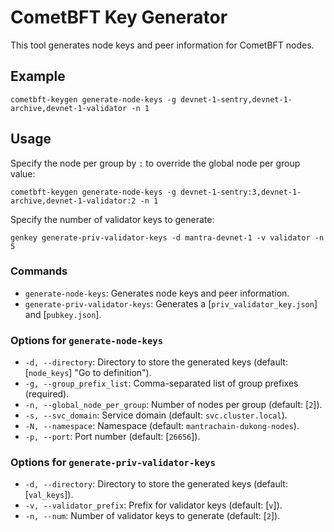# CometBFT Key Generator

This tool generates node keys and peer information for CometBFT nodes.

## Example
```
cometbft-keygen generate-node-keys -g devnet-1-sentry,devnet-1-archive,devnet-1-validator -n 1
```

## Usage
Specify the node per group by `:` to override the global node per group value:
```
cometbft-keygen generate-node-keys -g devnet-1-sentry:3,devnet-1-archive,devnet-1-validator:2 -n 1
```

Specify the number of validator keys to generate:
```
genkey generate-priv-validator-keys -d mantra-devnet-1 -v validator -n 5
```


### Commands

- `generate-node-keys`: Generates node keys and peer information.
- `generate-priv-validator-keys`: Generates a [`priv_validator_key.json`] and [`pubkey.json`].

### Options for `generate-node-keys`
- `-d, --directory`: Directory to store the generated keys (default: [`node_keys`] "Go to definition").
- `-g, --group_prefix_list`: Comma-separated list of group prefixes (required).
- `-n, --global_node_per_group`: Number of nodes per group (default: [`2`]).
- `-s, --svc_domain`: Service domain (default: `svc.cluster.local`).
- `-N, --namespace`: Namespace (default: `mantrachain-dukong-nodes`).
- `-p, --port`: Port number (default: [`26656`]).

### Options for `generate-priv-validator-keys`
- `-d, --directory`: Directory to store the generated keys (default: [`val_keys`]).
- `-v, --validator_prefix`: Prefix for validator keys (default: [`v`]).
- `-n, --num`: Number of validator keys to generate (default: [`2`]).